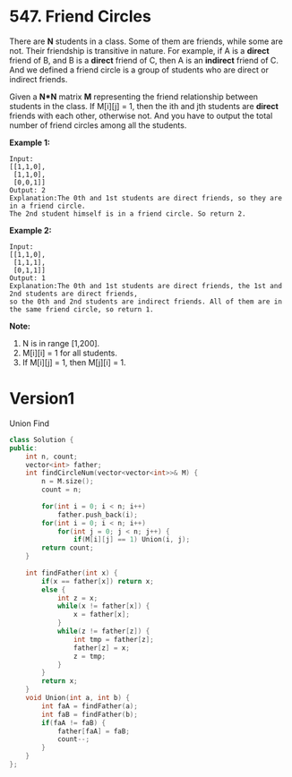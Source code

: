 # 547. Friend Circles

There are **N** students in a class. Some of them are friends, while some are not. Their friendship is transitive in nature. For example, if A is a **direct** friend of B, and B is a **direct** friend of C, then A is an **indirect** friend of C. And we defined a friend circle is a group of students who are direct or indirect friends.

Given a **N\*N** matrix **M** representing the friend relationship between students in the class. If M[i][j] = 1, then the ith and jth students are **direct** friends with each other, otherwise not. And you have to output the total number of friend circles among all the students.

**Example 1:**

```
Input: 
[[1,1,0],
 [1,1,0],
 [0,0,1]]
Output: 2
Explanation:The 0th and 1st students are direct friends, so they are in a friend circle. 
The 2nd student himself is in a friend circle. So return 2.
```



**Example 2:**

```
Input: 
[[1,1,0],
 [1,1,1],
 [0,1,1]]
Output: 1
Explanation:The 0th and 1st students are direct friends, the 1st and 2nd students are direct friends, 
so the 0th and 2nd students are indirect friends. All of them are in the same friend circle, so return 1.
```



**Note:**

1. N is in range [1,200].
2. M\[i][i] = 1 for all students.
3. If M\[i][j] = 1, then M\[j][i] = 1.



# Version1

Union Find

```cpp
class Solution {
public:
    int n, count;
    vector<int> father;
    int findCircleNum(vector<vector<int>>& M) {
        n = M.size();
        count = n;
        
        for(int i = 0; i < n; i++) 
            father.push_back(i);
        for(int i = 0; i < n; i++)
            for(int j = 0; j < n; j++) {
                if(M[i][j] == 1) Union(i, j);
        return count;
    }
    
    int findFather(int x) {
        if(x == father[x]) return x;
        else {
            int z = x;
            while(x != father[x]) {
                x = father[x];
            }
            while(z != father[z]) {
                int tmp = father[z];
                father[z] = x;
                z = tmp;
            }
        }
        return x;
    }
    void Union(int a, int b) {
        int faA = findFather(a);
        int faB = findFather(b);
        if(faA != faB) {
            father[faA] = faB;
            count--;
        }
    }
};
```



